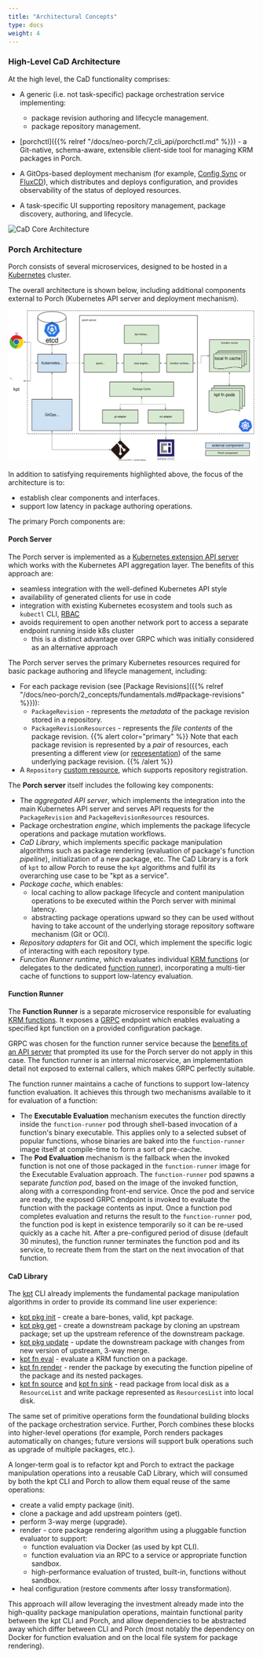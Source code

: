 ```yaml
---
title: "Architectural Concepts"
type: docs
weight: 4
---
```


### High-Level CaD Architecture

At the high level, the CaD functionality comprises:

* A generic (i.e. not task-specific) package orchestration service implementing:
  * package revision authoring and lifecycle management.
  * package repository management.

* [porchctl]({{% relref "/docs/neo-porch/7_cli_api/porchctl.md" %}}) - a Git-native, schema-aware, extensible client-side
  tool for managing KRM packages in Porch.
* A GitOps-based deployment mechanism (for example, [Config Sync](https://cloud.google.com/anthos-config-management/docs/config-sync-overview)
  or [FluxCD](https://fluxcd.io/)), which distributes and deploys configuration, and provides observability of the status
  of deployed resources.
* A task-specific UI supporting repository management, package discovery, authoring, and lifecycle.

![CaD Core Architecture](/static/images/porch/CaD-Core-Architecture.svg)

### Porch Architecture

Porch consists of several microservices, designed to be hosted in a [Kubernetes](https://kubernetes.io/) cluster.

The overall architecture is shown below, including additional components external to Porch (Kubernetes API server and deployment
mechanism).

![Porch Architecture](/static/images/porch/Porch-Architecture.drawio.svg)

In addition to satisfying requirements highlighted above, the focus of the architecture is to:

* establish clear components and interfaces.
* support low latency in package authoring operations.

The primary Porch components are:

#### Porch Server

The Porch server is implemented as a [Kubernetes extension API server][apiserver] which works with the Kubernetes API
aggregation layer. The benefits of this approach are:

* seamless integration with the well-defined Kubernetes API style
* availability of generated clients for use in code
* integration with existing Kubernetes ecosystem and tools such as  `kubectl` CLI,
  [RBAC](https://kubernetes.io/docs/reference/access-authn-authz/rbac/)
* avoids requirement to open another network port to access a separate endpoint running inside k8s cluster
  * this is a distinct advantage over GRPC which was initially considered as an alternative approach

The Porch server serves the primary Kubernetes
resources required for basic package authoring and lifeycle management, including:

* For each package revision (see [Package Revisions]({{% relref "/docs/neo-porch/2_concepts/fundamentals.md#package-revisions" %}})):
  * `PackageRevision` - represents the *metadata* of the package revision stored in a repository.
  * `PackageRevisionResources` - represents the *file contents* of the package revision.
    {{% alert color="primary" %}}
  Note that each package revision is represented by a *pair* of resources, each presenting a different view
  (or [representation](https://github.com/kubernetes/community/blob/master/contributors/devel/sig-architecture/api-conventions.md#differing-representations))
  of the same underlying package revision.
    {{% /alert %}}
* A `Repository` [custom resource][crds], which supports repository registration.

The **Porch server** itself includes the following key components:

* The *aggregated API server*, which implements the integration into the main Kubernetes API server and 
  serves API requests for the `PackageRevision` and `PackageRevisionResources` resources.
* Package orchestration *engine*, which implements the package lifecycle operations and package mutation workflows.
* *CaD Library*, which implements specific package manipulation algorithms such as package rendering (evaluation of
  package's function *pipeline*), initialization of a new package, etc. The CaD Library is a fork of `kpt` to allow Porch
  to reuse the `kpt` algorithms and fulfil its overarching use case to be "kpt as a service".
* *Package cache*, which enables:
  * local caching to allow package lifecycle and content manipulation operations to be executed within the Porch server
    with minimal latency.
  * abstracting package operations upward so they can be used without having to take account of the underlying storage
    repository software mechanism (Git or OCI).
* *Repository adapters* for Git and OCI, which implement the specific logic of interacting with each repository type.
* *Function Runner runtime*, which evaluates individual [KRM functions][functions] (or delegates to the dedicated
  [function runner](#function-runner)), incorporating a multi-tier cache of functions to support low-latency evaluation.

#### Function Runner

The **Function Runner** is a separate microservice responsible for evaluating [KRM functions][functions]. It exposes
a [GRPC](https://grpc.io/) endpoint which enables evaluating a specified kpt function on a provided configuration package.

GRPC was chosen for the function runner service because the [benefits of an API server](#porch-server) that prompted its use
for the Porch server do not apply in this case. The function runner is an internal microservice, an implementation detail not exposed
to external callers, which makes GRPC perfectly suitable.

The function runner maintains a cache of functions to support low-latency function evaluation. It achieves this through
two mechanisms available to it for evaluation of a function:

* The **Executable Evaluation** mechanism executes the function directly inside the `function-runner` pod through shell-based
  invocation of a function's binary executable. This applies only to a selected subset of popular functions, whose binaries
  are baked into the `function-runner` image itself at compile-time to form a sort of pre-cache.
* The **Pod Evaluation** mechanism is the fallback when the invoked function is not one of those packaged in the `function-runner`
  image for the Executable Evaluation approach. The `function-runner` pod spawns a separate *function pod*, based on the
  image of the invoked function, along with a corresponding front-end service. Once the pod and service are ready, the
  exposed GRPC endpoint is invoked to evaluate the function with the package contents as input. Once a function pod completes
  evaluation and returns the result to the `function-runner` pod, the function pod is kept in existence temporarily so
  it can be re-used quickly as a cache hit. After a pre-configured period of disuse (default 30 minutes), the function
  runner terminates the function pod and its service, to recreate them from the start on the next invocation of that function.

#### CaD Library

The [kpt](https://kpt.dev/) CLI already implements the fundamental package manipulation algorithms in order to provide its command line user experience:

* [kpt pkg init](https://kpt.dev/reference/cli/pkg/init/) - create a bare-bones, valid, kpt package.
* [kpt pkg get](https://kpt.dev/reference/cli/pkg/get/) - create a downstream package by cloning an upstream package;
  set up the upstream reference of the downstream package.
* [kpt pkg update](https://kpt.dev/reference/cli/pkg/update/) - update the downstream package with changes from new
  version of upstream, 3-way merge.
* [kpt fn eval](https://kpt.dev/reference/cli/fn/eval/) - evaluate a KRM function on a package.
* [kpt fn render](https://kpt.dev/reference/cli/fn/render/) - render the package by executing the function pipeline of
  the package and its nested packages.
* [kpt fn source](https://kpt.dev/reference/cli/fn/source/) and [kpt fn sink](https://kpt.dev/reference/cli/fn/sink/) -
  read package from local disk as a `ResourceList` and write package represented as `ResourcesList` into local disk.

The same set of primitive operations form the foundational building blocks of the package orchestration service. Further,
Porch combines these blocks into higher-level operations (for example, Porch renders packages automatically on changes;
future versions will support bulk operations such as upgrade of multiple packages, etc.).

A longer-term goal is to refactor kpt and Porch to extract the package manipulation operations into a reusable CaD Library, which will consumed by both the kpt CLI and Porch to allow them equal reuse of the same operations:
* create a valid empty package (init).
* clone a package and add upstream pointers (get).
* perform 3-way merge (upgrade).
* render - core package rendering algorithm using a pluggable function evaluator to support:
  * function evaluation via Docker (as used by kpt CLI).
  * function evaluation via an RPC to a service or appropriate function sandbox.
  * high-performance evaluation of trusted, built-in, functions without sandbox.
* heal configuration (restore comments after lossy transformation).

This approach will allow leveraging the investment already made into the high-quality package manipulation operations, maintain functional parity between the kpt CLI and Porch, and allow dependencies to be abstracted away which differ between CLI and Porch (most notably the dependency on Docker for function evaluation and on the local file system for package rendering).


<!-- Reference links -->
[apiserver]: https://kubernetes.io/docs/concepts/extend-kubernetes/api-extension/apiserver-aggregation/
[crds]: https://kubernetes.io/docs/concepts/extend-kubernetes/api-extension/custom-resources/
[functions]: https://kpt.dev/book/02-concepts/#functions